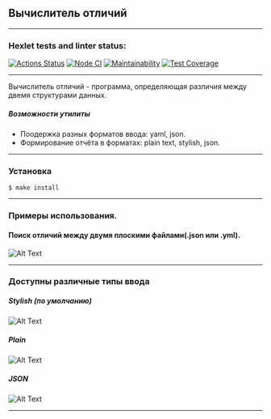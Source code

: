 <a name="contents"></a>

## Вычислитель отличий
[difference-calculator]: https://github.com/aleonaos/frontend-project-lvl2 "Difference-calculator"

---

### Hexlet tests and linter status:
[![Actions Status](https://github.com/aleonaos/frontend-project-lvl2/workflows/hexlet-check/badge.svg)](https://github.com/aleonaos/frontend-project-lvl2/actions)
[![Node CI](https://github.com/aleonaos/frontend-project-lvl2/actions/workflows/nodejs.yml/badge.svg)](https://github.com/aleonaos/frontend-project-lvl2/actions/workflows/nodejs.yml)
[![Maintainability](https://api.codeclimate.com/v1/badges/72b54ed519889b6fe954/maintainability)](https://codeclimate.com/github/aleonaos/frontend-project-lvl2/maintainability)
[![Test Coverage](https://api.codeclimate.com/v1/badges/72b54ed519889b6fe954/test_coverage)](https://codeclimate.com/github/aleonaos/frontend-project-lvl2/test_coverage)

---

Вычислитель отличий - программа, определяющая различия между двемя структурами данных.
##### Возможности утилиты
* Поодержка разных форматов ввода: yaml, json.
* Формирование отчёта в форматах: plain text, stylish, json.

---

### Установка
```
$ make install
```
---

### Примеры использования.

#### Поиск отличий между двумя плоскими файлами(.json или .yml).

![Alt Text](https://github.com/aleonaos/frontend-project-lvl2/blob/main/src/examples/gendiff_flat_files.gif?raw=true)

---

### Доступны различные типы ввода

##### Stylish (по умолчанию)

![Alt Text](https://github.com/aleonaos/frontend-project-lvl2/blob/main/src/examples/gendiff_nested_files.gif?raw=true)

##### Plain

![Alt Text](https://github.com/aleonaos/frontend-project-lvl2/blob/main/src/examples/to_plain_format.gif?raw=true)

##### JSON

![Alt Text](https://github.com/aleonaos/frontend-project-lvl2/blob/main/src/examples/gendiff_json_format.gif?raw=true)

---